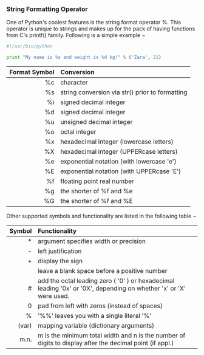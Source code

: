 ### String Formatting Operator ###

One of Python's coolest features is the string format operator %. This operator is unique to strings and makes up for the pack of having functions from C's printf() family. Following is a simple example −

```python
#!/usr/bin/python

print "My name is %s and weight is %d kg!" % ('Zara', 21)
```



| Format Symbol	  | Conversion                                |
|----------------:|:------------------------------------------|
| %c 	            | character                                 |
| %s 	            | string conversion via str() prior to formatting    |
| %i 	            | signed decimal integer                    |
| %d 	            | signed decimal integer                    |
| %u 	            | unsigned decimal integer                  |
| %o 	            | octal integer                             |
| %x 	            | hexadecimal integer (lowercase letters)   |
| %X 	            | hexadecimal integer (UPPERcase letters)   |
| %e 	            | exponential notation (with lowercase 'e') |
| %E 	            | exponential notation (with UPPERcase 'E') |
| %f 	            | floating point real number                |
| %g 	            | the shorter of %f and %e                  |
| %G 	            | the shorter of %f and %E                  |


Other supported symbols and functionality are listed in the following table −

| Symbol	      | Functionality                                  |
|--------------:|:-----------------------------------------------|
| *	            |argument specifies width or precision           |
| -	            | left justification                             |
| +	            | display the sign                               |
| <sp>	        | leave a blank space before a positive number   |
| #	            | add the octal leading zero ( '0' ) or hexadecimal leading '0x' or '0X', depending on whether 'x' or 'X' were used.    |
| 0	            | pad from left with zeros (instead of spaces)   |
| %	            | '%%' leaves you with a single literal '%'      |
| (var)	        | mapping variable (dictionary arguments)        |
| m.n.	        | m is the minimum total width and n is the number of digits to display after the decimal point (if appl.)    |

